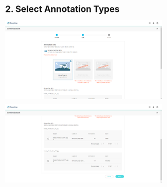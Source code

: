 # 2. Select Annotation Types

![](../../.gitbook/assets/con-2-6-4.png)



![](../../.gitbook/assets/con-2-6-5.png)


